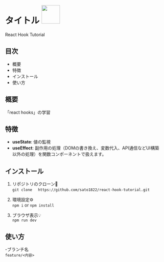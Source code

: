 # タイトル <img src="https://itstudio.co/wp-content/uploads/2018/08/reacticon.png" width="60">
React Hook Tutorial

## 目次
- 概要
- 特徴
- インストール
- 使い方

## 概要
「react hooks」の学習

## 特徴
- **useState**: 値の監視
- **useEffect**: 副作用の処理（DOMの書き換え、変数代入、API通信などUI構築以外の処理）を関数コンポーネントで扱えます。

## インストール
1. リポジトリのクローン🚀  
```git clone　 https://github.com/sato1822/react-hook-tutorial.git```

2. 環境設定⚙️  
``` npm i ```&nbsp;or&nbsp;``` npm install ```

3. ブラウザ表示💡  
``` npm run dev ```

## 使い方
-ブランチ名  
```feature/<内容>```
